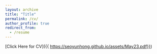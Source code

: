 ```yaml
---
layout: archive
title: "Title"
permalink: /cv/
author_profile: true
redirect_from:
  - /resume
---
```


[Click Here for CV]({{ https://seoyunhong.github.io/assets/May23.pdf}})

